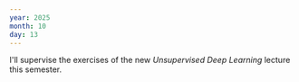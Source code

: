 ```yaml
---
year: 2025
month: 10
day: 13
---
```

I'll supervise the exercises of the new *Unsupervised Deep Learning* lecture this semester.
